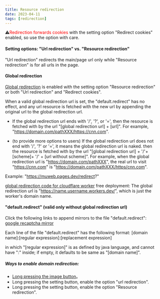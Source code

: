 ```yaml
---
title: Resource redirection
date: 2023-04-11
tags: [redirection]
---
```

⚠️<span style="color:red">Redirection forwards cookies</span> with the setting option "Redirect cookies" enabled, so use the option with care.

#### Setting options: "Url redirection" vs. "Resource redirection"
"Url redirection" redirects the main/page url only while "Resource redirection" is for all urls in the page.

#### Global redirection
<a href="i:60/data/data/info.torapp.uweb/files/config.html:https://jamesfengcao.codeberg.page/en/searchurl/config.html">Global redirection</a> is enabled with the setting option "Resource redirection" or both "Url redirection" and "Redirect cookies".

When a valid global redirection url is set, the "default.redirect" has no effect, and any url resource is fetched with the new url by appending the original url to the global redirection url.

- If the global redirection url ends with '/', '?', or '=', then the resource is fetched with by the url "[global redirection url] + [url]". For example, "https://domain.com/pathXXX/https://cnn.com".

- (to provide more options to users) If the global redirection url does not end with '/', '?' or '=', it means the global redirection url is naked. then the resource is fetched with by the url "[global redirection url] + '/'+ [scheme]+ '/' + [url without scheme]". For example, when the global redirection url is "https://domain.com/pathXXX", the real url to visit "https://cnn.com" is "https://domain.com/pathXXX/https/cnn.com".

Example: "https://muweb.pages.dev/redirect?"

[global redirection code for cloudflare worker](../searchurl/cloudflare/redirect.js) free deployment: The global redirection url is "https://name.username.workers.dev/", which is just the worker's domain name.

#### "default.redirect" (valid only without global redirection url)
Click the following links to append mirrors to the file "default.redirect":
<a target="_self" href="i:0gdefault.redirect:../../zh/searchurl/txt/redirect.cfg">google recaptcha mirror</a>

Each line of the file "default.redirect" has the following format:
[domain name]:[regular expression]:[replacement expression]

in which "[regular expression]" is as defined by java language, and cannot have ":" inside; if empty, it defaults to be same as "[domain name]".

##### Ways to enable domain redirection:
- [Long pressing the image button](../urls/index.html#)。
- Long pressing the setting button, enable the option "url redirection".
- Long pressing the setting button, enable the option "Resource redirection".

